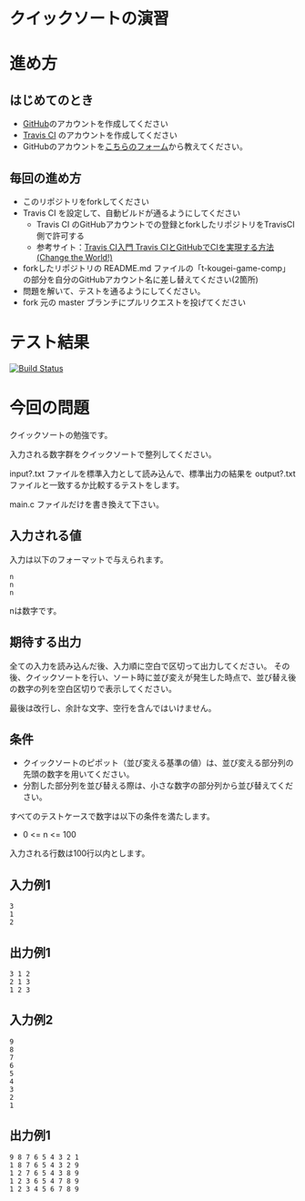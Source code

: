 # クイックソートの演習

# 進め方
## はじめてのとき
* [GitHub](https://github.com/)のアカウントを作成してください
* [Travis CI](https://travis-ci.org/) のアカウントを作成してください
* GitHubのアカウントを[こちらのフォーム](https://goo.gl/forms/anAdoxqPKVt8sJGZ2)から教えてください。
## 毎回の進め方
* このリポジトリをforkしてください
* Travis CI を設定して、自動ビルドが通るようにしてください
   * Travis CI のGitHubアカウントでの登録とforkしたリポジトリをTravisCI側で許可する
   * 参考サイト：[Travis CI入門 Travis CIとGitHubでCIを実現する方法(Change the World!)](http://changesworlds.com/2014/09/introduction-to-travis-ci-and-github-001/)
* forkしたリポジトリの README.md ファイルの「t-kougei-game-comp」の部分を自分のGitHubアカウント名に差し替えてください(2箇所)
* 問題を解いて、テストを通るようにしてください。
* fork 元の master ブランチにプルリクエストを投げてください

# テスト結果

[![Build Status](https://travis-ci.org/t-kougei-game-comp/quick_sort.svg?branch=develop)](https://travis-ci.org/t-kougei-game-comp/quick_sort)

# 今回の問題

クイックソートの勉強です。

入力される数字群をクイックソートで整列してください。

input?.txt ファイルを標準入力として読み込んで、標準出力の結果を output?.txt ファイルと一致するか比較するテストをします。

main.c ファイルだけを書き換えて下さい。

## 入力される値
入力は以下のフォーマットで与えられます。
~~~
n
n
n
~~~

nは数字です。

## 期待する出力

全ての入力を読み込んだ後、入力順に空白で区切って出力してください。
その後、クイックソートを行い、ソート時に並び変えが発生した時点で、並び替え後の数字の列を空白区切りで表示してください。

最後は改行し、余計な文字、空行を含んではいけません。

## 条件
* クイックソートのピポット（並び変える基準の値）は、並び変える部分列の先頭の数字を用いてください。
* 分割した部分列を並び替える際は、小さな数字の部分列から並び替えてください。

すべてのテストケースで数字は以下の条件を満たします。
* 0 <= n <= 100

入力される行数は100行以内とします。

## 入力例1
~~~
3
1
2
~~~

## 出力例1
~~~
3 1 2
2 1 3
1 2 3
~~~

## 入力例2
~~~
9
8
7
6
5
4
3
2
1
~~~

## 出力例1
~~~
9 8 7 6 5 4 3 2 1
1 8 7 6 5 4 3 2 9
1 2 7 6 5 4 3 8 9
1 2 3 6 5 4 7 8 9
1 2 3 4 5 6 7 8 9
~~~
